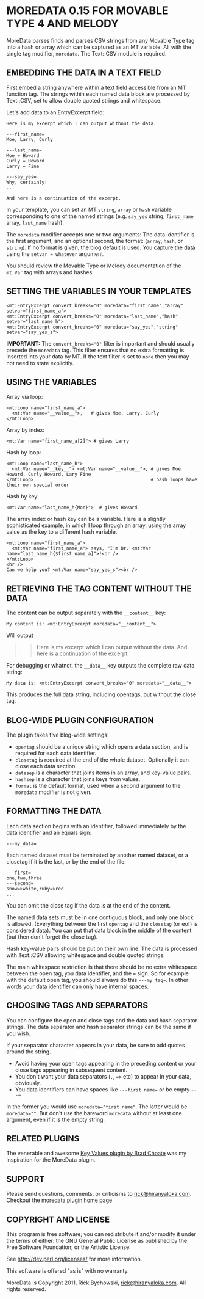 # MOREDATA 0.15 FOR MOVABLE TYPE 4 AND MELODY #

MoreData parses finds and parses CSV strings from any Movable Type tag into a hash or array which can be captured as an MT variable. All with the single tag modifier, `moredata`. The Text::CSV module is required.
   
## EMBEDDING THE DATA IN A TEXT FIELD ##

First embed a string anywhere within a text field accessible from an MT function tag. The strings within each named data block are processed by Text::CSV, set to allow double quoted strings and whitespace. 

Let's add data to an EntryExcerpt field:

    Here is my excerpt which I can output without the data.
    
    ---first_name=
    Moe, Larry, Curly
    
    ---last_name=
    Moe = Howard
    Curly = Howard
    Larry = Fine
    
    ---say_yes=
    Why, certainly!
    ...
    
    And here is a continuation of the excerpt.
    
In your template, you can set an MT `string`, `array` or `hash` variable corresponding to one of the named strings (e.g. `say_yes` string, `first_name` array, `last_name` hash).

The `moredata` modifier accepts one or two arguments: The data identifier is the first argument, and an optional second, the format: (`array`, `hash`, or `string`). 
If no format is given, the blog default is used. You capture the data using the `setvar = whatever` argument.

You should review the Movable Type or Melody documentation of the `mt:Var` tag with arrays and hashes.

## SETTING THE VARIABLES IN YOUR TEMPLATES ##

    <mt:EntryExcerpt convert_breaks="0" moredata="first_name","array" setvar="first_name_a">
    <mt:EntryExcerpt convert_breaks="0" moredata="last_name","hash" setvar="last_name_h">
    <mt:EntryExcerpt convert_breaks="0" moredata="say_yes","string" setvar="say_yes_s">

__IMPORTANT:__ The `convert_breaks="0"` filter is important and should usually precede the `moredata` tag. This filter ensures that no extra formatting is inserted into your data by MT. If the text filter is set to `none` then you may not need to state explicitly.

## USING THE VARIABLES ##
Array via loop:

    <mt:Loop name="first_name_a">
      <mt:Var name="__value__">,   # gives Moe, Larry, Curly
    </mt:Loop>

Array by index:

    <mt:Var name="first_name_a[2]"> # gives Larry

Hash by loop:

    <mt:Loop name="last_name_h">
      <mt:Var name="__key__"> <mt:Var name="__value__">, # gives Moe Howard, Curly Howard, Lary Fine
    </mt:Loop>                                           # hash loops have their own special order

Hash by key:

    <mt:Var name="last_name_h{Moe}">  # gives Howard

The array index or hash key can be a variable. Here is a slightly sophisticated example, in which I loop through an array, using the array value as the key to a different hash variable.

    <mt:Loop name="first_name_a">
      <mt:Var name="first_name_a"> says, "I'm Dr. <mt:Var name="last_name_h{$first_name_a}">!<br />
    </mt:Loop>
    <br />
    Can we help you? <mt:Var name="say_yes_s"><br />


## RETRIEVING THE TAG CONTENT WITHOUT THE DATA ##
The content can be output separately with the `__content__` key:

    My content is: <mt:EntryExcerpt moredata="__content__">
    
Will output 

>> Here is my excerpt which I can output without the data. And here is a continuation of the excerpt.

For debugging or whatnot, the `__data__` key outputs the complete raw data string:

    My data is: <mt:EntryExcerpt convert_breaks="0" moredata="__data__">

This produces the full data string, including opentags, but without the close tag.

## BLOG-WIDE PLUGIN CONFIGURATION ##

The plugin takes five blog-wide settings:

- `opentag` should be a unique string which opens a data section, and is required for each data identifier.
- `closetag` is required at the end of the whole dataset. Optionally it can close each data section.
- `datasep` is a character that joins items in an array, and key-value pairs.
- `hashsep` is a character that joins keys from values.
- `format` is the default format, used when a second argument to the `moredata` modifier is not given.

## FORMATTING THE DATA ##

Each data section begins with an identifier, followed immediately by the data identifier and an equals sign:

    ---my_data=
    

Each named dataset must be terminated by another named dataset, or a closetag if it is the last, or by the end of the file:

    ---first=
    one,two,three
    ---second=
    snow=>white,ruby=>red
    ...
    
You can omit the close tag if the data is at the end of the content.
  
The named data sets must be in one contiguous block, and only one block is allowed.
(Everything between the first `opentag` and the `closetag` (or eof) is considered data).
You can put that data block in the middle of the content (but then don't forget the close tag).

Hash key-value pairs should be put on their own line. The data is processed with Text::CSV allowing whitespace and double quoted strings.

The main whitespace restriction is that there should be no extra whitespace between the open tag, you data identifier, and the `=` sign. So for example with the default open tag, you should always do this `---my tag=`. In other words your data identifier can only have internal spaces.

## CHOOSING TAGS AND SEPARATORS ##
You can configure the open and close tags and the data and hash separator strings. The data separator and hash separator strings can be the same if you wish.

If your separator character appears in your data, be sure to add quotes around the string.

- Avoid having your open tags appearing in the preceding content or your close tags appearing in subsequent content.
- You don't want your data separators (`,`, `=>` etc) to appear in your data, obviously.
- You data identifiers can have spaces like `---first name=` or be empty `---=`

In the former you would use `moredata="first name"`. The latter would be `moredata=""`. But don't use the bareword `moredata` without at least one argument, even if it is the empty string.

##  RELATED PLUGINS ##
The venerable and awesome [Key Values plugin by Brad Choate](http://bradchoate.com/weblog/2002/07/27/keyvalues) was my inspiration for the MoreData plugin.

## SUPPORT ##
Please send questions, comments, or criticisms to rick@hiranyaloka.com. Checkout the [moredata plugin home page](http://hiranyaloka.com/website_design_encinitas/software/moredata-plugin-for-movable-type.html)

## COPYRIGHT AND LICENSE ##

This program is free software; you can redistribute it and/or modify it
under the terms of either: the GNU General Public License as published
by the Free Software Foundation; or the Artistic License.

See http://dev.perl.org/licenses/ for more information.

This software is offered "as is" with no warranty. 

MoreData is Copyright 2011, Rick Bychowski, rick@hiranyaloka.com.
All rights reserved.
